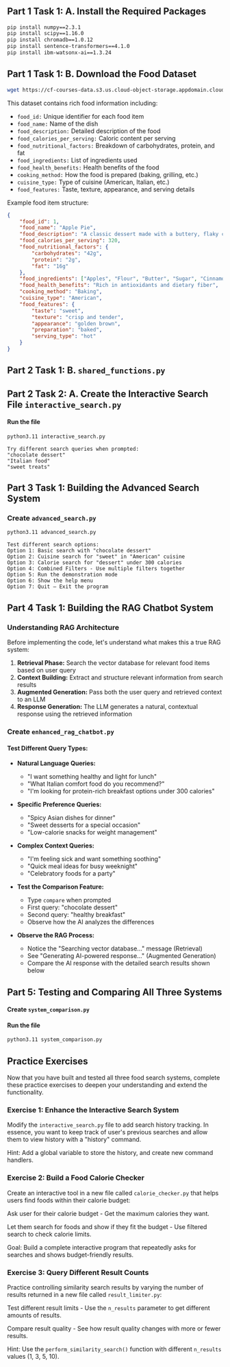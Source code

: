 # 

## Part 1 Task 1: A. Install the Required Packages

```bash
pip install numpy==2.3.1
pip install scipy==1.16.0
pip install chromadb==1.0.12
pip install sentence-transformers==4.1.0
pip install ibm-watsonx-ai==1.3.24
```

## Part 1 Task 1: B. Download the Food Dataset
```bash
wget https://cf-courses-data.s3.us.cloud-object-storage.appdomain.cloud/sN1PIR8qp1SJ6K7syv72qQ/FoodDataSet.json
```

This dataset contains rich food information including:

* `food_id:` Unique identifier for each food item
* `food_name:` Name of the dish
* `food_description:` Detailed description of the food
* `food_calories_per_serving:` Caloric content per serving
* `food_nutritional_factors:` Breakdown of carbohydrates, protein, and fat
* `food_ingredients:` List of ingredients used
* `food_health_benefits:` Health benefits of the food
* `cooking_method:` How the food is prepared (baking, grilling, etc.)
* `cuisine_type:` Type of cuisine (American, Italian, etc.)
* `food_features:` Taste, texture, appearance, and serving details

Example food item structure:

```json
{
    "food_id": 1,
    "food_name": "Apple Pie",
    "food_description": "A classic dessert made with a buttery, flaky crust filled with tender, spiced apples.",
    "food_calories_per_serving": 320,
    "food_nutritional_factors": {
        "carbohydrates": "42g",
        "protein": "2g", 
        "fat": "16g"
    },
    "food_ingredients": ["Apples", "Flour", "Butter", "Sugar", "Cinnamon", "Nutmeg"],
    "food_health_benefits": "Rich in antioxidants and dietary fiber",
    "cooking_method": "Baking",
    "cuisine_type": "American",
    "food_features": {
        "taste": "sweet",
        "texture": "crisp and tender",
        "appearance": "golden brown",
        "preparation": "baked",
        "serving_type": "hot"
    }
}

```

## Part 2 Task 1: B. `shared_functions.py`

## Part 2 Task 2: A. Create the Interactive Search File `interactive_search.py`

#### Run the file
```bash
python3.11 interactive_search.py
```

```text
Try different search queries when prompted:
"chocolate dessert"
"Italian food"
"sweet treats"
```

## Part 3 Task 1: Building the Advanced Search System

### Create `advanced_search.py`

```bash
python3.11 advanced_search.py
```

```text
Test different search options:
Option 1: Basic search with "chocolate dessert"
Option 2: Cuisine search for "sweet" in "American" cuisine
Option 3: Calorie search for "dessert" under 300 calories
Option 4: Combined Filters - Use multiple filters together
Option 5: Run the demonstration mode
Option 6: Show the help menu
Option 7: Quit – Exit the program
```

## Part 4 Task 1: Building the RAG Chatbot System

### Understanding RAG Architecture
Before implementing the code, let's understand what makes this a true RAG system:

1. **Retrieval Phase:** Search the vector database for relevant food items based on user query
2. **Context Building:** Extract and structure relevant information from search results
3. **Augmented Generation:** Pass both the user query and retrieved context to an LLM
4. **Response Generation:** The LLM generates a natural, contextual response using the retrieved information

### Create `enhanced_rag_chatbot.py`

#### Test Different Query Types:

* **Natural Language Queries:**

    * "I want something healthy and light for lunch"
    * "What Italian comfort food do you recommend?"
    * "I'm looking for protein-rich breakfast options under 300 calories"

* **Specific Preference Queries:**

    * "Spicy Asian dishes for dinner"
    * "Sweet desserts for a special occasion"
    * "Low-calorie snacks for weight management"

* **Complex Context Queries:**

    * "I'm feeling sick and want something soothing"
    * "Quick meal ideas for busy weeknight"
    * "Celebratory foods for a party"
    
* **Test the Comparison Feature:**
    * Type `compare` when prompted
    * First query: "chocolate dessert"
    * Second query: "healthy breakfast"
    * Observe how the AI analyzes the differences

* **Observe the RAG Process:**
    * Notice the "Searching vector database…" message (Retrieval)
    * See "Generating AI-powered response…" (Augmented Generation)
    * Compare the AI response with the detailed search results shown below


## Part 5: Testing and Comparing All Three Systems

#### Create `system_comparison.py`

#### Run the file
```bash
python3.11 system_comparison.py
```

## Practice Exercises
Now that you have built and tested all three food search systems, complete these practice exercises to deepen your understanding and extend the functionality.

### Exercise 1: Enhance the Interactive Search System
Modify the `interactive_search.py` file to add search history tracking. In essence, you want to keep track of user's previous searches and allow them to view history with a "history" command.

Hint: Add a global variable to store the history, and create new command handlers.

### Exercise 2: Build a Food Calorie Checker
Create an interactive tool in a new file called `calorie_checker.py` that helps users find foods within their calorie budget:

Ask user for their calorie budget - Get the maximum calories they want.

Let them search for foods and show if they fit the budget - Use filtered search to check calorie limits.

Goal: Build a complete interactive program that repeatedly asks for searches and shows budget-friendly results.

### Exercise 3: Query Different Result Counts
Practice controlling similarity search results by varying the number of results returned in a new file called `result_limiter.py`:

Test different result limits - Use the `n_results` parameter to get different amounts of results.

Compare result quality - See how result quality changes with more or fewer results.

Hint: Use the `perform_similarity_search()` function with different `n_results` values (1, 3, 5, 10).
